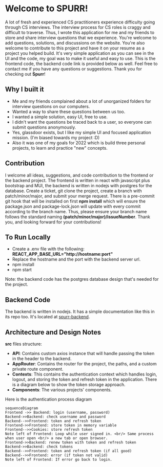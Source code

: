 # Welcome to SPURR!

A lot of fresh and experienced CS practitioners experience difficulty going through CS interviews. The interview process for CS roles is craggy and difficult to traverse. Thus, I wrote this application for me and my friends to store and share interview questions that we experience. You're welcome to add questions, solutions, and discussions on the website. You're also welcome to contribute to this project and have it on your resume as a project you helped build. It's very simple application as you can see in the UI and the code, my goal was to make it useful and easy to use. This is the frontend code, the backend code link is provided below as well. Feel free to contact me if you have any questions or suggestions. Thank you for checking out **Spurr**!

## Why I built it
- Me and my friends complained about a lot of unorganized folders for interview questions on our computers.
- Wanted a way to share these questions between us too.
- I wanted a simple solution, easy UI, free to use.
- I didn't want the questions be traced back to a user, so everyone can submit questions anonymously.
- Yes, glassdoor exists, but I like my simple UI and focused application mission. (I'm biased towards my project :D)
- Also it was one of my goals for 2022 which is build three personal projects, to learn and practice "new" concepts.

## Contribution
I welcome all ideas, suggestions, and code contribution to the frontend or the backend project. The frontend is written in react with javascript plus bootstrap and MUI, the backend is written in nodejs with postgres for the database. Create a ticket, git clone the project, create a branch with patch/minor/major, and submit your merge request. There is a pre-commit git hook that will be installed on first **npm install** which will ensure the package.json and package-lock.json will update with every commit according to the branch name. Thus, please ensure your branch name follows the standard naming **(patch/minor/major)/issueNumber**. Thank you, and looking forward for your contributions!

## To Run Locally

- Create a .env file with the following:
**REACT_APP_BASE_URL="http://hostname:port"**
- Replace the hostname and the port with the backend server url.
- npm install
- npm start

Note: the backend code has the postgres database design that's needed for the project.
 
## Backend Code

The backend is written in nodejs. It has a simple documentation like this in its repo too. It's located at [spurr-backend](http://github.com/aalzubidy).

## Architecture and Design Notes

**src** files structure:
* **API**: Contains custom axios instance that will handle passing the token in the header to the backend.
* **AppRouter**: Contains the router for the project, the paths, and a custom private route component.
* **Contexts**: This contains the authentication context which handles login, logout, and storing the token and refresh token in the application. There is a diagram below to show the token storage approach.
* **Components**: The various projects' components.

Here is the authentication process diagram

```mermaid
sequenceDiagram
Frontend ->> Backend: login (username, password)
Backend->>Backend: check username and password
Backend-->>Frontend: token and refresh token
Frontend->>Frontend: store token in memory variable
Frontend-->>Cookies: store refresh token
Note left of Frontend: Loop while user signed in. <br/> Same process when user open <br/> a new tab or open browser.
Frontend->>Backend: renew token with token and refresh token
Backend->>Backend: check tokens
Backend-->>Frontend: token and refresh token (if all good)
Backend-->>Frontend: error (if token not valid)
Note left of Frontend: If error go back to login.
```